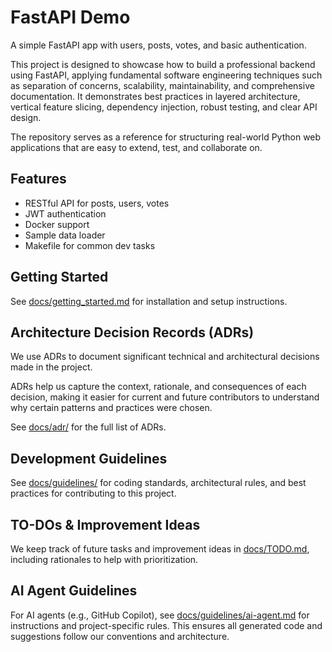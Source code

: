 # FastAPI Demo

A simple FastAPI app with users, posts, votes, and basic authentication.

This project is designed to showcase how to build a professional backend using FastAPI, applying fundamental software engineering techniques such as separation of concerns, scalability, maintainability, and comprehensive documentation. It demonstrates best practices in layered architecture, vertical feature slicing, dependency injection, robust testing, and clear API design.

The repository serves as a reference for structuring real-world Python web applications that are easy to extend, test, and collaborate on.

## Features

- RESTful API for posts, users, votes
- JWT authentication
- Docker support
- Sample data loader
- Makefile for common dev tasks

## Getting Started

See [docs/getting_started.md](docs/getting-started.md) for installation and setup instructions.

## Architecture Decision Records (ADRs)

We use ADRs to document significant technical and architectural decisions made in the project. 

ADRs help us capture the context, rationale, and consequences of each decision, making it easier for current and future contributors to understand why certain patterns and practices were chosen.

See [docs/adr/](docs/adr/) for the full list of ADRs.

## Development Guidelines

See [docs/guidelines/](docs/guidelines/) for coding standards, architectural rules, and best practices for contributing to this project.

## TO-DOs & Improvement Ideas

We keep track of future tasks and improvement ideas in [docs/TODO.md](docs/TODO.md), including rationales to help with prioritization.

## AI Agent Guidelines

For AI agents (e.g., GitHub Copilot), see [docs/guidelines/ai-agent.md](docs/guidelines/ai-agent.md) for instructions and project-specific rules. This ensures all generated code and suggestions follow our conventions and architecture.
